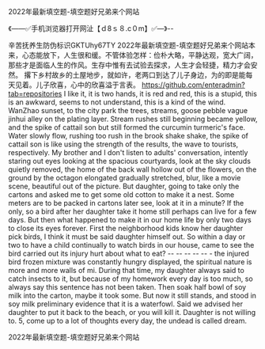 2022年最新填空题-填空题好兄弟来个网站

《——✅手机浏览器打开网沚【ｄ8ｓ８.c０m】✅—》--

辛苦抚养生防伪标识GKTUhy67TY
2022年最新填空题-填空题好兄弟来个网站本来，心态能放下，人生很和缓。不管体验怎样：俭朴大略，平静达观，宽大广阔，那些才是面临人生的作风。生存中惟有去试验去探求，人生才会轻捷，精力才会安然。
撂下乡村故乡的土屋地步，就如许，老两口到达了儿子身边，为的即是能每天见着。儿子欣喜，心中的欣喜溢于言表。
https://github.com/enteradmin?tab=repositories
I like it, it is two hands, it is red and red, this is a stupid, this is an awkward, seems to not understand, this is a kind of the wind.
WanZhao sunset, to the city park the trees, streams, goose pebble vague jinhui alley on the plating layer.
Stream rushes still beginning became yellow, and the spike of cattail son but still formed the curcumin turmeric's face.
Water slowly flow, rushing too rush in the brook shake shake, the spike of cattail son is like using the strength of the results, the wave to tourists, respectively.
My brother and I don't listen to adults' conversation, intently staring out eyes looking at the spacious courtyards, look at the sky clouds quietly removed, the home of the back wall hollow out of the flowers, on the ground by the octagon elongated gradually stretched, blur, like a movie scene, beautiful out of the picture.
But daughter, going to take only the cartons and asked me to get some old cotton to make it a nest.
Some meters are to be packed in cartons later see, look at it in a minute?
If the only, so a bird after her daughter take it home still perhaps can live for a few days.
But then what happened to make it in our home life by only two days to close its eyes forever.
First the neighborhood kids know her daughter pick birds, I think it must be said daughter himself out.
So within a day or two to have a child continually to watch birds in our house, came to see the bird carried out its injury hurt about what to eat?
-- -- -- -- -- - the injured bird frozen mixture was constantly hungry displayed, the spiritual nature is more and more walls of mi.
During that time, my daughter always said to catch insects to it, but because of my homework every day is too much, so always say this sentence has not been taken.
Then soak half bowl of soy milk into the carton, maybe it took some.
But now it still stands, and stood in soy milk preliminary evidence that it is a waterfowl.
Said we advised her daughter to put it back to the beach, or you will kill it.
Daughter is not willing to.
5, come up to a lot of thoughts every day, the undead is called dream.




2022年最新填空题-填空题好兄弟来个网站

